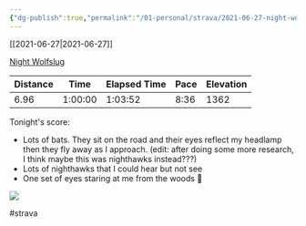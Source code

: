 ```yaml
---
{"dg-publish":true,"permalink":"/01-personal/strava/2021-06-27-night-wolfslug/"}
---
```



[[2021-06-27\|2021-06-27]]

[Night Wolfslug](https://www.strava.com/activities/5541192618)

| Distance | Time    | Elapsed Time | Pace | Elevation |
| -------- | ------- | ------------ | ---- | --------- |
| 6.96     | 1:00:00 | 1:03:52      | 8:36 | 1362      |


Tonight's score:
- Lots of bats. They sit on the road and their eyes reflect my headlamp then they fly away as I approach. (edit: after doing some more research, I think maybe this was nighthawks instead???)
- Lots of nighthawks that I could hear but not see
- One set of eyes staring at me from the woods 👀
    
![](https://dgtzuqphqg23d.cloudfront.net/LaXdm_8T5puyAjoticUsCg3Qo3PYwTxSCXLUXSTOj7E-768x576.jpg)

    

#strava

